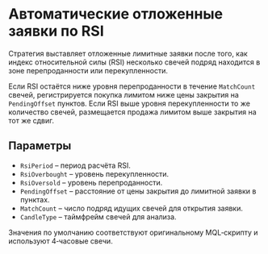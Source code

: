 # Автоматические отложенные заявки по RSI

Стратегия выставляет отложенные лимитные заявки после того, как индекс относительной силы (RSI) несколько свечей подряд находится в зоне перепроданности или перекупленности.

Если RSI остаётся ниже уровня перепроданности в течение `MatchCount` свечей, регистрируется покупка лимитом ниже цены закрытия на `PendingOffset` пунктов. Если RSI выше уровня перекупленности то же количество свечей, размещается продажа лимитом выше закрытия на тот же сдвиг.

## Параметры
- `RsiPeriod` – период расчёта RSI.
- `RsiOverbought` – уровень перекупленности.
- `RsiOversold` – уровень перепроданности.
- `PendingOffset` – расстояние от цены закрытия до лимитной заявки в пунктах.
- `MatchCount` – число подряд идущих свечей для открытия заявки.
- `CandleType` – таймфрейм свечей для анализа.

Значения по умолчанию соответствуют оригинальному MQL‑скрипту и используют 4‑часовые свечи.
